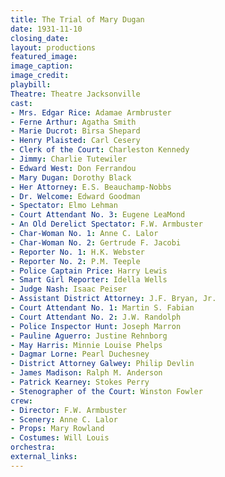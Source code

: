 ```yaml
---
title: The Trial of Mary Dugan
date: 1931-11-10
closing_date:
layout: productions
featured_image:
image_caption:
image_credit:
playbill:
Theatre: Theatre Jacksonville
cast:
- Mrs. Edgar Rice: Adamae Armbruster
- Ferne Arthur: Agatha Smith
- Marie Ducrot: Birsa Shepard
- Henry Plaisted: Carl Cesery
- Clerk of the Court: Charleston Kennedy
- Jimmy: Charlie Tutewiler
- Edward West: Don Ferrandou
- Mary Dugan: Dorothy Black
- Her Attorney: E.S. Beauchamp-Nobbs
- Dr. Welcome: Edward Goodman
- Spectator: Elmo Lehman
- Court Attendant No. 3: Eugene LeaMond
- An Old Derelict Spectator: F.W. Armbuster
- Char-Woman No. 1: Anne C. Lalor
- Char-Woman No. 2: Gertrude F. Jacobi
- Reporter No. 1: H.K. Webster
- Reporter No. 2: P.M. Teeple
- Police Captain Price: Harry Lewis
- Smart Girl Reporter: Idella Wells
- Judge Nash: Isaac Peiser
- Assistant District Attorney: J.F. Bryan, Jr.
- Court Attendant No. 1: Martin S. Fabian
- Court Attendant No. 2: J.W. Randolph
- Police Inspector Hunt: Joseph Marron
- Pauline Aguerro: Justine Rehnborg
- May Harris: Minnie Louise Phelps
- Dagmar Lorne: Pearl Duchesney
- District Attorney Galwey: Philip Devlin
- James Madison: Ralph M. Anderson
- Patrick Kearney: Stokes Perry
- Stenographer of the Court: Winston Fowler
crew:
- Director: F.W. Armbuster
- Scenery: Anne C. Lalor
- Props: Mary Rowland
- Costumes: Will Louis
orchestra:
external_links:
---
```

